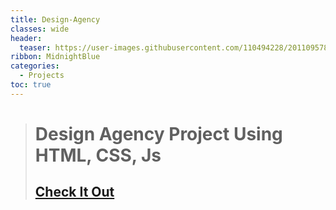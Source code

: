 ```yaml
---
title: Design-Agency
classes: wide
header:
  teaser: https://user-images.githubusercontent.com/110494228/201109578-5a40dd53-febf-4610-9ba9-1575e2a76a9c.jpg
ribbon: MidnightBlue
categories:
  - Projects
toc: true
---
```


> #  Design Agency Project Using HTML, CSS, Js 
> ## [Check It Out](https://mohamedadel6.github.io/Design-Agency/)



